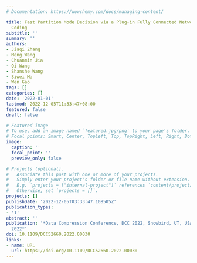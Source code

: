 ```yaml
---
# Documentation: https://wowchemy.com/docs/managing-content/

title: Fast Partition Mode Decision via a Plug-in Fully Connected Network for Video
  Coding
subtitle: ''
summary: ''
authors:
- Jiaqi Zhang
- Meng Wang
- Chuanmin Jia
- Qi Wang
- Shanshe Wang
- Siwei Ma
- Wen Gao
tags: []
categories: []
date: '2022-01-01'
lastmod: 2022-12-05T11:33:47+08:00
featured: false
draft: false

# Featured image
# To use, add an image named `featured.jpg/png` to your page's folder.
# Focal points: Smart, Center, TopLeft, Top, TopRight, Left, Right, BottomLeft, Bottom, BottomRight.
image:
  caption: ''
  focal_point: ''
  preview_only: false

# Projects (optional).
#   Associate this post with one or more of your projects.
#   Simply enter your project's folder or file name without extension.
#   E.g. `projects = ["internal-project"]` references `content/project/deep-learning/index.md`.
#   Otherwise, set `projects = []`.
projects: []
publishDate: '2022-12-05T03:33:47.108505Z'
publication_types:
- '1'
abstract: ''
publication: '*Data Compression Conference, DCC 2022, Snowbird, UT, USA, March 22-25,
  2022*'
doi: 10.1109/DCC52660.2022.00030
links:
- name: URL
  url: https://doi.org/10.1109/DCC52660.2022.00030
---
```

